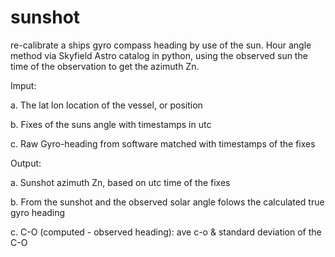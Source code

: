 # sunshot
re-calibrate a ships gyro compass heading by use of the sun. 
Hour angle method via Skyfield Astro catalog in python, using the observed sun the time of the observation to get the azimuth Zn.

Imput: 

a. The lat lon location of the vessel, or position

b. Fixes of the suns angle with timestamps in utc

c. Raw Gyro-heading from software matched with timestamps of the fixes 

Output:

a. Sunshot azimuth Zn, based on utc time of the fixes

b. From the sunshot and the observed solar angle folows the calculated true gyro heading

c. C-O (computed - observed heading): ave c-o  & standard deviation of the C-O  
